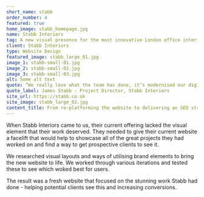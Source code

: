 ```yaml
---
short_name: stabb
order_number: 4
featured: true
home_image: stabb_homepage.jpg
name: Stabb Interiors
tag: A new visual presence for the most innovative London office interior agency
client: Stabb Interiors
type: Website Design
featured_image: stabb_large_01.jpg
image_1: stabb-small-01.jpg
image_2: stabb-small-02.jpg
image_3: stabb-small-03.jpg
alt: Some alt text
quote: “We really love what the team has done, it’s modernised our digital presence”
quote_label: James Stabb - Project Director, Stabb Interiors
site_url: https://stabb.co.uk
site_image: stabb_large_02.jpg
content_title: From re-platforming the website to delivering an SEO strategy, here’s how väsby helped one of the biggest office fitout companies in the UK.
---
```

<p class="mb-4">When Stabb Interiors came to us, their current offering lacked the visual element that their work deserved. They needed to give their current website a facelift that would help to showcase all of the great projects they had worked on and find a way to get prospective clients to see it.</p>
<p class="mb-4">We researched visual layouts and ways of utilising brand elements to bring the new website to life. We worked through various iterations and tested these to see which woked best for users.</p>
<p>The result was a fresh website that focused on the stunning work Stabb had done - helping potential clients see this and increasing conversions.</p>